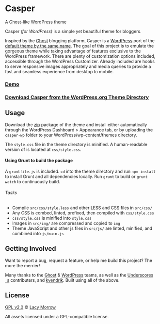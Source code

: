 # Casper
A Ghost-like WordPress theme

Casper *(for WordPress)* is a simple yet beautiful theme for bloggers.

Inspired by the [Ghost](http://ghost.org) blogging platform, Casper is a [WordPress](http://wordpress.org) port of the [default theme by the same name](https://github.com/TryGhost/Casper). The goal of this project is to emulate the gorgeous theme while taking advantage of features exclusive to the WordPress framework. There are plenty of customization options included, accessible through the WordPress Customizer. Already included are hooks to serve responsive images appropriately and media queries to provide a fast and seamless experience from desktop to mobile.

### [Demo](http://lacymorrow.com/projects/casper/)

### [Download Casper from the WordPress.org Theme Directory](http://wordpress.org/themes/casper)

## Usage

Download the [zip](https://github.com/lacymorrow/casper-wp/archive/master.zip) package of the theme and install either automatically through the WordPress Dashboard > Appearance tab, or by uploading the `casper-wp` folder to your WordPress/wp-content/themes directory.

The `style.css` file in the theme directory is minified. A human-readable version of is located at `css/style.css`.


#### Using Grunt to build the package

A `gruntfile.js` is included. `cd` into the theme directory and run `npm install` to install Grunt and all dependencies locally. Run `grunt` to build or `grunt watch` to continuously build.

###### Tasks

 * Compile `src/css/style.less` and other LESS and CSS files in `src/css/`
 * Any CSS is combed, linted, prefixed, then compiled with `css/style.css`
 * `css/style.css` is minified into `style.css`
 * Images in `src/img/` are compressed and copied to `img`
 * Theme JavaScript and other js files in `src/js/` are linted, minified, and combined into `js/main.js`

## Getting Involved

Want to report a bug, request a feature, or help me build this project? The more the merrier!


Many thanks to the [Ghost](http://ghost.org) & [WordPress](http://wordpress.org) teams, as well as the [Underscores _s](http://underscores.me/) contributers, and [kvendrik](https://github.com/kvendrik/responsive-images.js). Built using all of the above.


## License

[GPL v2.0](http://www.gnu.org/licenses/gpl-2.0.html) © [Lacy Morrow](http://lacymorrow.com)

All assets licensed under a GPL-compatible license.
